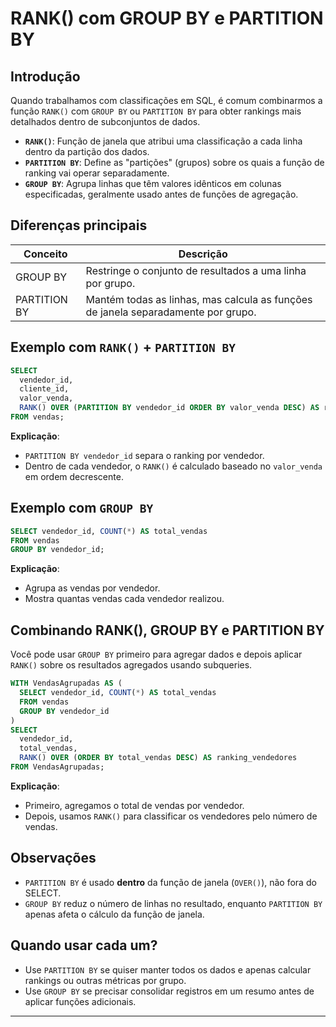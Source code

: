 # RANK() com GROUP BY e PARTITION BY

## Introdução

Quando trabalhamos com classificações em SQL, é comum combinarmos a função `RANK()` com `GROUP BY` ou `PARTITION BY` para obter rankings mais detalhados dentro de subconjuntos de dados.

- **`RANK()`**: Função de janela que atribui uma classificação a cada linha dentro da partição dos dados.
- **`PARTITION BY`**: Define as "partições" (grupos) sobre os quais a função de ranking vai operar separadamente.
- **`GROUP BY`**: Agrupa linhas que têm valores idênticos em colunas especificadas, geralmente usado antes de funções de agregação.

## Diferenças principais

| Conceito         | Descrição |
|------------------|------------|
| GROUP BY         | Restringe o conjunto de resultados a uma linha por grupo. |
| PARTITION BY     | Mantém todas as linhas, mas calcula as funções de janela separadamente por grupo. |


## Exemplo com `RANK()` + `PARTITION BY`

```sql
SELECT
  vendedor_id,
  cliente_id,
  valor_venda,
  RANK() OVER (PARTITION BY vendedor_id ORDER BY valor_venda DESC) AS ranking_venda
FROM vendas;
```

**Explicação**:
- `PARTITION BY vendedor_id` separa o ranking por vendedor.
- Dentro de cada vendedor, o `RANK()` é calculado baseado no `valor_venda` em ordem decrescente.


## Exemplo com `GROUP BY`

```sql
SELECT vendedor_id, COUNT(*) AS total_vendas
FROM vendas
GROUP BY vendedor_id;
```

**Explicação**:
- Agrupa as vendas por vendedor.
- Mostra quantas vendas cada vendedor realizou.


## Combinando RANK(), GROUP BY e PARTITION BY

Você pode usar `GROUP BY` primeiro para agregar dados e depois aplicar `RANK()` sobre os resultados agregados usando subqueries.

```sql
WITH VendasAgrupadas AS (
  SELECT vendedor_id, COUNT(*) AS total_vendas
  FROM vendas
  GROUP BY vendedor_id
)
SELECT
  vendedor_id,
  total_vendas,
  RANK() OVER (ORDER BY total_vendas DESC) AS ranking_vendedores
FROM VendasAgrupadas;
```

**Explicação**:
- Primeiro, agregamos o total de vendas por vendedor.
- Depois, usamos `RANK()` para classificar os vendedores pelo número de vendas.


## Observações
- `PARTITION BY` é usado **dentro** da função de janela (`OVER()`), não fora do SELECT.
- `GROUP BY` reduz o número de linhas no resultado, enquanto `PARTITION BY` apenas afeta o cálculo da função de janela.


## Quando usar cada um?

- Use `PARTITION BY` se quiser manter todos os dados e apenas calcular rankings ou outras métricas por grupo.
- Use `GROUP BY` se precisar consolidar registros em um resumo antes de aplicar funções adicionais.


---
